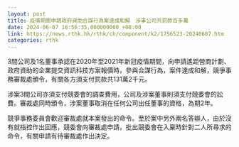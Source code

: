 ```yaml
---
layout: post
title: 疫情期間申請政府資助合謀行為案達成和解　涉事公司共罰款百多萬
date: 2024-06-07 16:56:35.000000000 +08:00
link: https://news.rthk.hk/rthk/ch/component/k2/1756523-20240607.htm
categories: rthk
---
```


3間公司及1名董事承認在2020年至2021年新冠疫情期間，向申請遙距營商計劃、政府資助的企業提交資訊科技方案報價時，參與合謀行為，案件達成和解，競爭事務審裁處頒令，有關各方須支付罰款共131萬2千元。

涉案3間公司亦須支付競委會的調查費用，公司及涉案董事則須支付競委會的訟費。審裁處同時頒令，涉案董事取消在任何公司出任董事的資格，為期2年。

競爭事務委員會歡迎審裁處就本案發出的命令。至於案中另外兩名答辯人，由於沒有就指控作出回應，競委會向審裁處申請，批出競委會在入稟時針對二人所尋求的命令，有關申請有待審裁處作出決定。
